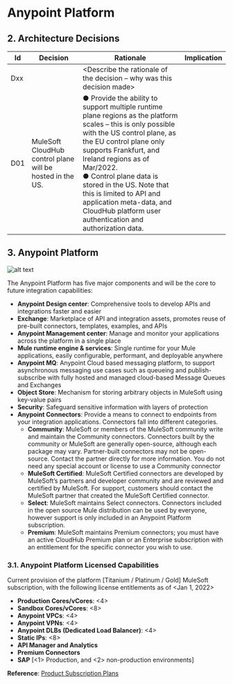 # Anypoint Platform

## 2. Architecture Decisions

<Document the key architecture decisions that have been made as part of the platform architecture definition.Please update the below decisions to reflect the platform architecture decisions agreed with the customer. > 

| Id | Decision | Rationale | Implication |
| --- | --- | --- | --- |
| Dxx | <Description of the decision> | <Describe the rationale of the decision – why was this decision made> | <what are the implications of this decision. What should the stakeholders be aware of because of this decision that they are signing up to> |
| D01 | MuleSoft CloudHub control plane will be hosted in the US. | ● Provide the ability to support multiple runtime plane regions as the platform scales – this is only possible with the US control plane, as the EU control plane only supports Frankfurt, and Ireland regions as of Mar/2022. <br> ● Control plane data is stored in the US. Note that this is limited to API and application meta-data, and CloudHub platform user authentication and authorization data. | |

## 3. Anypoint Platform
![alt text](anypoint-platform-architecture/plaform_diagram.png)

The Anypoint Platform has five major components and will be the core to future integration capabilities:
- **Anypoint Design center**: Comprehensive tools to develop APIs and integrations faster and easier
- **Exchange**: Marketplace of API and integration assets, promotes reuse of pre-built connectors, templates, examples, and APIs 
- **Anypoint Management center**: Manage and monitor your applications across the platform in a single place
- **Mule runtime engine & services**: Single runtime for your Mule applications, easily configurable, performant, and deployable anywhere
- **Anypoint MQ**: Anypoint Cloud based messaging platform, to support asynchronous messaging use cases such as queueing and publish-subscribe with fully hosted and managed cloud-based Message Queues and Exchanges
- **Object Store**: Mechanism for storing arbitrary objects in MuleSoft using key-value pairs
- **Security**: Safeguard sensitive information with layers of protection
- **Anypoint Connectors**: Provide a means to connect to endpoints from your integration applications. Connectors fall into different categories.
    - **Community**: MuleSoft or members of the MuleSoft community write and maintain the Community connectors. Connectors built by the community or MuleSoft are generally open-source, although each package may vary. Partner-built connectors may not be open-source. Contact the partner directly for more information. You do not need any special account or license to use a Community connector
    - **MuleSoft Certified**: MuleSoft Certified connectors are developed by MuleSoft’s partners and developer community and are reviewed and certified by MuleSoft. For support, customers should contact the MuleSoft partner that created the MuleSoft Certified connector.
    - **Select**: MuleSoft maintains Select connectors. Connectors included in the open source Mule distribution can be used by everyone, however support is only included in an Anypoint Platform subscription.
    - **Premium**: MuleSoft maintains Premium connectors; you must have an active CloudHub Premium plan or an Enterprise subscription with an entitlement for the specific connector you wish to use.

### 3.1. Anypoint Platform Licensed Capabilities

Current provision of the platform  [Titanium / Platinum / Gold] MuleSoft subscription, with the following license entitlements as of <Jan 1, 2022> 

- **Production Cores/vCores**: <4> 
- **Sandbox Cores/vCores**: <8>
- **Anypoint VPCs**: <4>
- **Anypoint VPNs**: <4>
- **Anypoint DLBs (Dedicated Load Balancer)**: <4>
- **Static IPs**: <8>
- **API Manager and Analytics**
- **Premium Connectors**
- **SAP** [<1> Production, and <2> non-production environments]

**Reference**: [Product Subscription Plans](https://www.mulesoft.com/prod-subscription-plans)